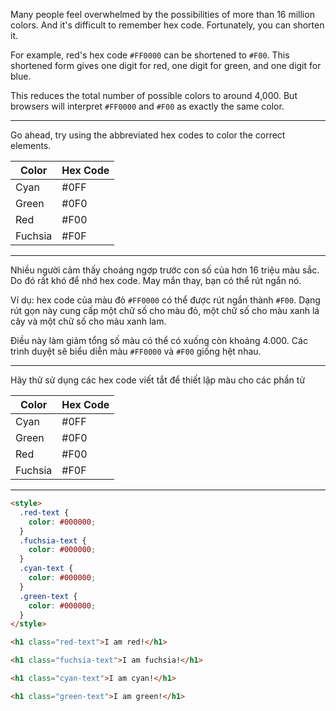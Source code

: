 Many people feel overwhelmed by the possibilities of more than 16 million colors. And it's difficult to remember hex code. Fortunately, you can shorten it.

For example, red's hex code `#FF0000` can be shortened to `#F00`. This shortened form gives one digit for red, one digit for green, and one digit for blue.

This reduces the total number of possible colors to around 4,000. But browsers will interpret `#FF0000` and `#F00` as exactly the same color.

---

Go ahead, try using the abbreviated hex codes to color the correct elements.

| Color   | Hex Code |
| ------- | -------- |
| Cyan    | #0FF     |
| Green   | #0F0     |
| Red     | #F00     |
| Fuchsia | #F0F     |

---

Nhiều người cảm thấy choáng ngợp trước con số của hơn 16 triệu màu sắc. Do đó rất khó để nhớ hex code. May mắn thay, bạn có thể rút ngắn nó.

Ví dụ: hex code của màu đỏ `#FF0000` có thể được rút ngắn thành `#F00`. Dạng rút gọn này cung cấp một chữ số cho màu đỏ, một chữ số cho màu xanh lá cây và một chữ số cho màu xanh lam.

Điều này làm giảm tổng số màu có thể có xuống còn khoảng 4.000. Các trình duyệt sẽ biểu diễn màu `#FF0000` và `#F00` giống hệt nhau.

---

Hãy thử sử dụng các hex code viết tắt để thiết lập màu cho các phần tử

| Color   | Hex Code |
| ------- | -------- |
| Cyan    | #0FF     |
| Green   | #0F0     |
| Red     | #F00     |
| Fuchsia | #F0F     |

---

```html
<style>
  .red-text {
    color: #000000;
  }
  .fuchsia-text {
    color: #000000;
  }
  .cyan-text {
    color: #000000;
  }
  .green-text {
    color: #000000;
  }
</style>

<h1 class="red-text">I am red!</h1>

<h1 class="fuchsia-text">I am fuchsia!</h1>

<h1 class="cyan-text">I am cyan!</h1>

<h1 class="green-text">I am green!</h1>
```
